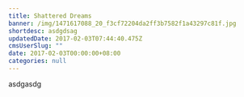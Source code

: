 ```yaml
---
title: Shattered Dreams
banner: /img/1471617088_20_f3cf72204da2ff3b7582f1a43297c81f.jpg
shortdesc: asdgdsag
updatedDate: 2017-02-03T07:44:40.475Z
cmsUserSlug: ""
date: 2017-02-03T00:00:00+08:00
categories: null
---
```


asdgasdg